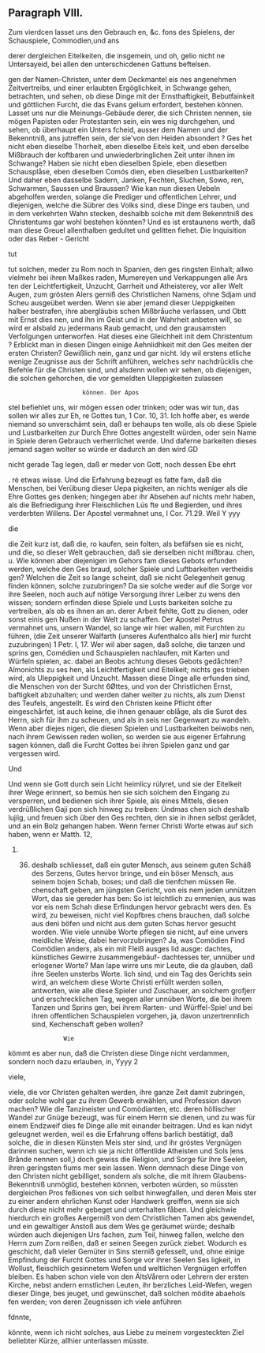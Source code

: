 <!-- seite 744 -->

Paragraph  VIII.
----------------

Zum vierdcen lasset uns den Gebrauch en, &c. fons des Spielens, der Schauspiele, Commodien,und ans

derer dergleichen Eitelkeiten, die insgemein, und oh, gelio nicht ne Untersayeid, bei allen den unterschicdenen Gattuns beftelsen.

gen der Namen-Christen, unter dem Deckmantel eis nes angenehmen Zeitvertreibs, und einer erlaubten Ergöglichkeit, in Schwange gehen, betrachten, und sehen, ob diese Dinge mit der Ernsthaftigkeit, Bebutfainkeit und göttlichen Furcht, die das Evans gelium erfordert, bestehen können. Lasset uns nur die Meinungs-Gebäude derer, die sich Christen nennen, sie mögen Papisten oder Protestanten sein, ein wes nig durchgehen, und sehen, ob überhaupt ein Unters fcheid, ausser dem Namen und der Bekenntniß, ans jutreffen sein, der sie'von den Heiden absondert ? Ges het nicht eben dieselbe Thorheit, eben dieselbe Eitels keit, und eben derselbe Mißbrauch der koftbaren und unwiederbringlichen Zeit unter ihnen im Schwange? Haben sie nicht eben dieselben Spiele, eben diesetben Schausplåse, eben dieselben Comós dien, eben dieselben Lustbarkeiten? Und daher eben dasselbe Sadern, Janken, Fechten, Sluchen, Sowo, ren, Schwarmen, Saussen und Braussen? Wie kan nun diesen Uebeln abgeholfen werden, solange die Prediger und offentlichen Lehrer, und diejenigen, welche die Sübrer des Volks sind, diese Dinge ers tauben, und in dem verkehrten Wahn stecken, deshalbb solche mit dem Bekenntniß des Christentums gar wohl bestehen könnten? Und es ist erstaunens werth, daß man diese Greuel allenthalben gedultet und gelitten fiehet. Die Inquisition oder das Reber - Gericht

tut
<!-- seite 745 -->
 tut solchen, meder zu Rom noch in Spanien, den ges
ringsten Einhalt; allwo vielmehr bei ihren Maßkes
raden, Mumereyen und Verkappungen alle Ars
 ten der Leichtfertigkeit, Unzucht, Garrheit und
Atheisterey, vor aller Welt Augen, zum grösten Alers
gerniß des Christlichen Namens, ohne Sdjam und
Scheu ausgeübet werden. Wenn sie aber jemand
dieser Ueppigkeiten halber bestrafen, ihre abergläubis
schen Mißbråuche verlassen, und Obtt mit Ernst dies
nen, und ihn im Geist und in der Wahrheit anbeten
will, so wird er alsbald zu jedermans Raub gemacht,
und den grausamsten Verfolgungen unterworfen. Hat
 dieses eine Gleichheit init dem Christentum ? Erblickt
man in diesen Dingen einige Aehnlidhkeit mit den Ges
meiten der ersten Christen? Gewißlich nein, ganz und
 gar nicht. Idy wil erstens etliche wenige Zeugnisse
aus der Schrift anführen, welches sehr nachdrücklis
 che Befehle für die Christen sind, und alsdenn wollen
 wir sehen, ob diejenigen, die solchen gehorchen, die
 vor gemeldten Uleppigkeiten zulassen

                         können. Der Apos
stel befiehlet uns, wir mögen essen oder trinken;
oder was wir tun, das sollen wir alles zur Eh,
re Gottes tun, 1 Cor. 10, 31. Ich hoffe aber,
es werde niemand so unverschämt sein, daß er behaups
ten wolle, als ob diese Spiele und Lustbarkeiten zur Durch
Ehre Gottes angestellt würden, oder sein Name in Spiele
deren Gebrauch verherrlichet werde. Und daferne barkeiten
dieses jemand sagen wolter so würde er dadurch an den wird GD

nicht gerade Tag legen, daß er meder von Gott, noch dessen Ebe ehrt

. ré etwas wisse. Und die Erfahrung bezeugt es fatte fam, daß die Menschen, bei Verübung dieser Uepa pigkeiten, an nichts weniger als die Ehre Gottes ges denken; hingegen aber ihr Absehen auf nichts mehr haben, als die Befriedigung ihrer Fleischlichen Lús fte und Begierden, und ihres verderbten Willens. Der Apostel vermahnet uns, I Cor. 71.29. Weil Y yyy

die
<!-- seite 746 -->
die Zeit kurz ist, daß die, ro kaufen, sein folten, als befäfsen sie es nicht, und die, so dieser Welt gebrauchen, daß sie derselben nicht mißbrau. chen, u. Wie können aber diejenigen im Gehors fam dieses Gebots erfunden werden, welche den Ges braud, solcher Spiele und Luftbarkeiten vertheidis gen? Welchen die Zeit so lange scheint, daß sie nicht Gelegenheit genug finden können, solche zuzubringen? Da sie solche weder auf die Sorge vor ihre Seelen, noch auch auf nötige Versorgung ihrer Leiber zu wens den wissen; sondern erfinden diese Spiele und Lusts barkeiten solche zu vertreiben, als ob es ihnen an an. derer Arbeit fehlte, Gott zu dienen, oder sonst einis gen Nußen in der Welt zu schaffen. Der Apostel Petrus vermahnet uns, unsern Wandel, so lange wir hier wallen, mit Furchten zu führen, (die Zeit unserer Walfarth (unseres Aufenthalco alls hier] mir furcht zuzubringen) 1 Petr. I, 17. Wer wil aber sagen, daß solche, die tanzen und sprins gen, Comédien und Schauspielen nachlaufen, mit Karten und Würfeln spielen, ac. dabei an Beobs achtung dieses Gebots gedåchten? Almonichts zu ses hen, als Leichtfertigkeit und Eitelkeit; nichts ges trieben wird, als Uleppigkeit und Unzucht. Massen diese Dinge alle erfunden sind, die Menschen von der Surcht 6Øttes, und von der Christlichen Ernst, baftigkeit abzuhalten; und werden daher weiter zu nichts, als zum Dienst des Teufels, angestellt. Es wird den Christen keine Pflicht öfter eingeschårfet, ist auch keine, die ihnen genauer oblåge, als die Surot des Herrn, sich für ihm zu scheuen, und als in seis ner Gegenwart zu wandeln. Wenn aber diejes nigen, die diesen Spielen und Lustbarkeiten beiwobs nen, nach ihrem Gewissen reden wollen, so werden sie aus eigener Erfahrung sagen können, daß die Furcht Gottes bei ihren Spielen ganz und gar vergessen wird.

Und
<!-- seite 747 -->
  Und wenn sie Gott durch sein Licht heimlicy rúlyret,
 und sie der Eitelkeit ihrer Wege erinnert, so bemús
hen sie sich solchem den Eingang zu versperren, und
bedienen sich ihrer Spiele, als eines Mittels, diesen
verdrüßlichen Gaji pon sich hinweg zu treiben: Úndmas
 chen sich deshalb lujiig, und freuen sich über den Ges
 rechten, den sie in ihnen selbst gerådet, und an
 ein Bolz gehangen haben. Wenn ferner Christi
Worte etwas auf sich haben, wenn er Matth. 12,
 1.  36. deshalb schliesset, daß ein guter Mensch, aus
seinem guten Schäß des Serzens, Gutes hervor
bringe, und ein böser Mensch, aus seinem bojen
Schab, boses; und daß die tienfchen müssen Re.
 chenschaft geben, am jüngsten Gericht, von eis
nem jeden unnützen Wort, das sie gereder has
 ben: So ist leichtlich zu ermenien, aus was vor eis
nem Schah diese Erfindungen hervor gebracht wers
den. Es wird, zu beweisen, nicht viel Kopfbres
chens brauchen, daß solche aus deni böfen und nicht
aus dem guten Schas hervor gesucht worden. Wie
 viele unnúbe Worte pflegen sie nicht, auf eine unvers
meidliche Weise, dabei hervorzubringen? Ja, was Comödien
Find Comödien anders, als ein mit Fleiß ausges lid ausge:
 dachtes, künstliches Gewirre zusammengebäuf- dachtesses
 ter, unnüber und erlogener Worte? Man lape wirre uns
mir Leute, die da glauben, daß ihre Seelen unsterbs Worte.
 lich sind, und ein Tag des Gerichts sein wird, an
 welchem diese Worte Christi erfüllt werden sollen,
 antworten, wie alle diese Spieler und Zuschauer, an
 solchem grofjerr und erschrecklichen Tag, wegen aller
unnüben Worte, die bei ihrem Tanzen und Sprins
gen, bei ihrem Rarten- und Würffel-Spiel und bei
 ihren offentlichen Schauspielen vorgehen, ja, davon
 unzertrennlich sind, Kechenschaft geben wollen?

                      Wie
kömmt es aber nun, daß die Christen diese Dinge
nicht verdammen, sondern noch dazu erlauben, in,
           Yyyy 2

viele,





<!-- seite 748 -->

viele, die vor Christen gehalten werden, ihre ganze Zeit damit zubringen, oder solche wohl gar zu ihrem Gewerb erwählen, und Profession davon machen? Wie die Tanzineister und Comòdianten, etc. deren höllischer Wandel zur Gnüge bezeugt, was für einem Herrn sie dienen, und zu was für einem Endzweif dies fe Dinge alle mit einander beitragen. Und es kan nidyt geleugnet werden, weil es die Erfahrung offens barlich bestätigt, daß solche, die in diesen Künsten Meis ster sind, und ihr gróstes Vergnügen darinnen suchen, wenn ich sie ja nicht öffentlide Atheisten und Sols ļens Brånde nennen soll,) doch gewiss die Religion, und Sorge für ihre Seelen, ihren geringsten fiums mer sein lassen. Wenn demnach diese Dinge von den Christen nicht gebilliget, sondern als solche, die mit ihrem Glaubens-Bekenntniß unmöglid, bestehen können, verboten würden, so müssten dergleichen Pros feßiones von sich selbst hinwegfallen, und deren Meis ster zu einer andern ehrlichen Kunst oder Handwerk greiffen, wenn sie sich durch diese nicht mehr gebeget und unterhalten fåben. Und gleichwie hierdurch ein großes Aergerniß von dem Christlichen Tamen abs gewendet, und ein gewaltiger Anstoß aus dem Wes ge geräumet würde; deshalb würden auch diejenigen Urs fachen, zum Teil, hinweg fallen, welche den Herrn zum Zorn reißen, daß er seinen Seegen zurück ziebet. Wodurch es geschicht, daß vieler Gemüter in Sins sterniß gefesselt, und, ohne einige Empfindung der Furcht Gottes und Sorge vor ihrer Seelen Ses ligkeit, in Wollust, fleischlich gesinnetem Wefen und weltlichen Vergnügen erfoffen bleiben. Es haben schon viele von den ÄltsVårern oder Lehrern der ersten Kirche, nebst andern ernstlichen Leuten, ihr berzliches Leid-Wefen, wegen dieser Dinge, bes jeuget, und gewünschet, daß solchen mödite abaehols fen werden; von deren Zeugnissen ich viele anführen

fdnnte,
<!-- seite 749 -->
 könnte, wenn ich nicht solches, aus Liebe zu meinem
vorgesteckten Ziel beliebter Kürze, allhier unterlassen
müsste.
